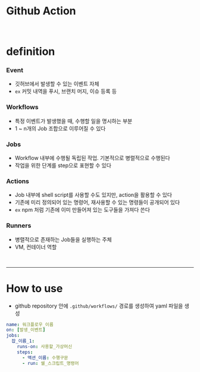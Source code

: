 # Github Action


<br>

# definition

### Event
- 깃허브에서 발생할 수 있는 이벤트 자체
- `ex` 커밋 내역을 푸시, 브랜치 머지, 이슈 등록 등

### Workflows 
- 특정 이벤트가 발생했을 때, 수행할 일을 명시하는 부분
- 1 ~ n개의 Job 조합으로 이루어질 수 있다

### Jobs
- Workflow 내부에 수행될 독립된 작업. 기본적으로 병렬적으로 수행된다
- 작업을 위한 단계를 step으로 표현할 수 있다

### Actions
- Job 내부에 shell script를 사용할 수도 있지만, action을 활용할 수 있다
- 기존에 미리 정의되어 있는 명령어, 재사용할 수 있는 명령들이 공개되어 있다
- `ex` npm 처럼 기존에 이미 만들어져 있는 도구들을 가져다 쓴다

### Runners
- 병렬적으로 존재하는 Job들을 실행하는 주체
- VM, 컨테이너 역할

<br>

---

# How to use

- github repository 안에 `.github/workflows/` 경로를 생성하여 yaml 파일을 생성

```yaml
name: 워크플로우_이름
on: [발생_이벤트]
jobs:
  잡_이름_1:
    runs-on: 사용할_가상머신
    steps:
      - 액션_이름: 수행구문
      - run: 쉘_스크립트_명령어

```






